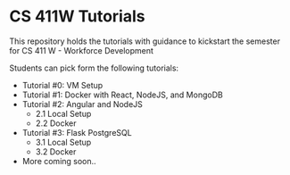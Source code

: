 # CS 411W Tutorials
This repository holds the tutorials with guidance to kickstart the semester for CS 411 W - Workforce Development

Students can pick form the following tutorials:
- Tutorial #0: VM Setup
- Tutorial #1: Docker with React, NodeJS, and MongoDB
- Tutorial #2: Angular and NodeJS 
  - 2.1 Local Setup
  - 2.2 Docker
- Tutorial #3: Flask PostgreSQL
  - 3.1 Local Setup
  - 3.2 Docker 
- More coming soon..

